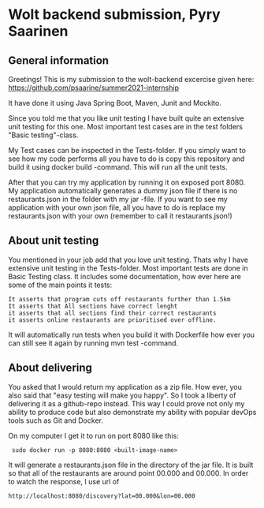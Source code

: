 # Wolt backend submission, Pyry Saarinen

## General information

Greetings! This is my submission to the wolt-backend
excercise given here:  https://github.com/psaarine/summer2021-internship  

It have done it using Java Spring Boot, Maven, Junit and Mockito.

Since you told me that you like unit testing I have built quite an extensive
unit testing for this one. Most important test cases are in the test
 folders "Basic testing"-class.


My Test cases can be inspected in the Tests-folder. If you simply want
to see how my code performs all you have to do is copy this repository
and build it using docker build -command. This will run all the unit tests.

After that you can try my application by running it on exposed port 8080.
My application automatically generates a dummy json file if there is 
no restaurants.json in the folder with my jar -file. If you want
to see my application with your own json file, all you have to do is replace
my restaurants.json with your own (remember to call it restaurants.json!)

## About unit testing

You mentioned in your job add that you love unit testing. Thats
why I have extensive unit testing in the Tests-folder. Most
important tests are done in Basic Testing class. It includes some
documentation, how ever here are some of the main points it tests:

    It asserts that program cuts off restaurants further than 1.5km
    It asserts that All sections have correct lenght
    it asserts that all sections find their correct restaurants
    it asserts online restaurants are prioritised over offline.

It will automatically run tests when you build it with Dockerfile
 how ever you can still see it again by running mvn test -command.

## About delivering

You asked that I would return my application as a zip file. How ever, you also
said that "easy testing will make you happy". So I took a liberty
of delivering it as a github-repo instead. This way I could prove
not only my ability to produce code but also demonstrate my ability
 with popular devOps tools such as Git and Docker.

On my computer I get it to run on port 8080 like this:

     sudo docker run -p 8080:8080 <built-image-name>

It will generate a restaurants.json file in the directory of the
jar file. It is built so that all of the restaurants are around point 
00.000 and 00.000. In order to watch the response, I use url of

    http://localhost:8080/discovery?lat=00.000&lon=00.000